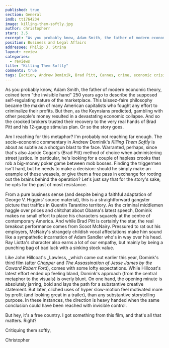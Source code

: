 ```yaml
---
published: true
section: General
imdb: tt1764234
image: killing-them-softly.jpg
author: christopherr 
stars: 3.5
excerpt: "As you probably know, Adam Smith, the father of modern economic theory,  coined term "the invisible hand" 250 years ago to describe the supposed self-regulating nature of the marketplace. This laissez-faire philosophy became the maxim of many American capitalists who fought any effort to criminalize their profits. But then, as the Keynsians predicted, gambling with other people's money resulted in a devastating economic collapse. And so the crooked brokers trusted their recovery to the very real hands of Brad Pitt and his 12-gauge stimulus plan. Or so the story goes. "
position: Business and Legal Affairs
addressee: Philip J. Strina
layout: review
categories: 
  - reviews
title: "Killing Them Softly"
comments: true
tags: [action, Andrew Dominik, Brad Pitt, Cannes, crime, economic crisis, economy, ganger, Killing Them Softly, Letters, mob, Scoot McNairy, Tarantino]
---
```

As you probably know, Adam Smith, the father of modern economic theory,  coined term "the invisible hand" 250 years ago to describe the supposed self-regulating nature of the marketplace. This laissez-faire philosophy became the maxim of many American capitalists who fought any effort to criminalize their profits. But then, as the Keynsians predicted, gambling with other people's money resulted in a devastating economic collapse. And so the crooked brokers trusted their recovery to the very real hands of Brad Pitt and his 12-gauge stimulus plan.  Or so the story goes.

Am I reaching for this metaphor? I'm probably not reaching far enough. The socio-economic commentary in Andrew Dominik's _Killing Them Softly_ is about as subtle as a shotgun blast to the face. Warranted, perhaps, since that's also Jackie Cogan's (Brad Pitt) method of choice when administering street justice. In particular, he's looking for a couple of hapless crooks that rob a big-money poker game between mob bosses. Finding the triggermen isn't hard, but he needs to make a decision: should he simply make an example of these weasels, or give them a free pass in exchange for rooting out the brains behind the operation? Let's just say that for the story's sake, he opts for the past of most resistance.

From a pure business sense (and despite being a faithful adaptation of George V. Higgins' source material), this is a straightforward gangster picture that traffics in Quentin Tarantino territory. As the criminal middlemen haggle over prices and chitchat about Obama's latest speech, Dominik makes no small effort to place his characters squarely at the centre of contemporary America. And while Brad Pitt is certainly the star, the real breakout performance comes from Scoot McNairy. Pressured to rat out his employers, McNairy's strangely childish vocal affectations make him sound like a sympathetic incarnation of Adam Sandler who's in way over his head.  Ray Liotta's character also earns a lot of our empathy, but mainly by being a punching bag of bad luck with a sinking stock value.

Like John Hillcoat's _Lawless, _which came out earlier this year, Domink's third film (after _Chopper_ and _The Assassination of Jesse James by the Coward Robert Ford_), comes with some lofty expectations. While Hillcoat's latest effort ended up feeling bland, Domink's approach (from the central metaphor to the visuals) is overly blunt. On one hand, the opening minute is absolutely jarring, bold and lays the path for a substantive creative statement. But later, cliched uses of hyper slow-motion feel motivated more by profit (and looking great in a trailer), than any substantive storytelling purpose. In these instances, the direction is heavy handed when the same conclusion could have been reached with invisible control.

But hey, it's a free country. I got something from this film, and that's all that matters. Right?

Critiquing them softly,

Christopher
